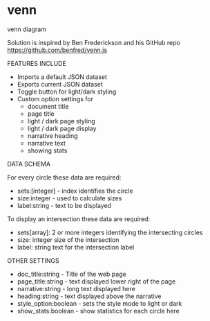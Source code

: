 # venn
venn diagram

Solution is inspired by Ben Frederickson and his GitHub repo https://github.com/benfred/venn.js

FEATURES INCLUDE

- Imports a default JSON dataset
- Exports current JSON dataset 
- Toggle button for light/dark styling
- Custom option settings for
  - document title
  - page title
  - light / dark page styling
  - light / dark page display
  - narrative heading
  - narrative text 
  - showing stats
  
DATA SCHEMA

For every circle these data are required:
- sets:[integer] - index identifies the circle
- size:integer - used to calculate sizes
- label:string - text to be displayed
  
To display an intersection these data are required:
- sets[array]: 2 or more integers identifying the intersecting circles
- size: integer size of the intersection
- label: string text for the intersection label
  
OTHER SETTINGS
- doc_title:string - Title of the web page 
- page_title:string - text displayed lower right of the page
- narrative:string - long text displayed here
- heading:string - text displayed above the narrative
- style_option:boolean - sets the style mode to light or dark
- show_stats:boolean - show statistics for each circle here

